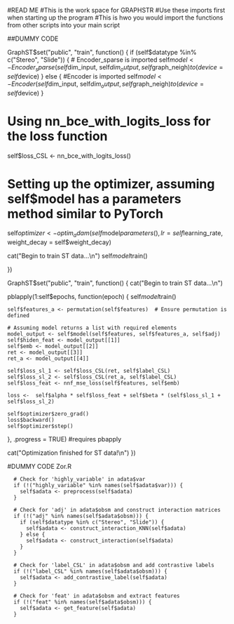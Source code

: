 #READ ME 
#This is the work space for GRAPHSTR 
#Use these imports first when starting up the program 
#This is hwo you would import the functions from other scripts into your main script 


##DUMMY CODE 

GraphST$set("public", "train", function() {
  if (self$datatype %in% c("Stereo", "Slide")) {
    # Encoder_sparse is imported
    self$model <- Encoder_sparse(self$dim_input, self$dim_output, self$graph_neigh)$to(device = self$device)
  } else {
    #Encoder is imported
    self$model <- Encoder(self$dim_input, self$dim_output, self$graph_neigh)$to(device = self$device)
  }
  
  # Using nn_bce_with_logits_loss for the loss function
  self$loss_CSL <- nn_bce_with_logits_loss()
  
  # Setting up the optimizer, assuming self$model has a parameters method similar to PyTorch
  self$optimizer <- optim_adam(self$model$parameters(), lr = self$learning_rate, weight_decay = self$weight_decay)
  
  cat("Begin to train ST data...\n")
  self$model$train()
  
})

GraphST$set("public", "train", function() {
  cat("Begin to train ST data...\n")
  
  pblapply(1:self$epochs, function(epoch) {
    self$model$train()
    
    self$features_a <- permutation(self$features)  # Ensure permutation is defined
    
    # Assuming model returns a list with required elements
    model_output <- self$model(self$features, self$features_a, self$adj)
    self$hiden_feat <- model_output[[1]]
    self$emb <- model_output[[2]]
    ret <- model_output[[3]]
    ret_a <- model_output[[4]]
    
    self$loss_sl_1 <- self$loss_CSL(ret, self$label_CSL)
    self$loss_sl_2 <- self$loss_CSL(ret_a, self$label_CSL)
    self$loss_feat <- nnf_mse_loss(self$features, self$emb)
    
    loss <-  self$alpha * self$loss_feat + self$beta * (self$loss_sl_1 + self$loss_sl_2)
    
    self$optimizer$zero_grad()
    loss$backward()
    self$optimizer$step()
  }, .progress = TRUE)  #requires pbapply
  
  cat("Optimization finished for ST data!\n")
})



#DUMMY CODE Zor.R 

      # Check for 'highly_variable' in adata$var
      if (!("highly_variable" %in% names(self$adata$var))) {
        self$adata <- preprocess(self$adata)
      }
      
      # Check for 'adj' in adata$obsm and construct interaction matrices
      if (!("adj" %in% names(self$adata$obsm))) {
        if (self$datatype %in% c("Stereo", "Slide")) {
          self$adata <- construct_interaction_KNN(self$adata)
        } else {
          self$adata <- construct_interaction(self$adata)
        }
      }
      
      # Check for 'label_CSL' in adata$obsm and add contrastive labels
      if (!("label_CSL" %in% names(self$adata$obsm))) {
        self$adata <- add_contrastive_label(self$adata)
      }
      
      # Check for 'feat' in adata$obsm and extract features
      if (!("feat" %in% names(self$adata$obsm))) {
        self$adata <- get_feature(self$adata)
      }
